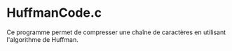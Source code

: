 # HuffmanCode.c
Ce programme permet de compresser une chaîne de caractères en utilisant l'algorithme de Huffman.
